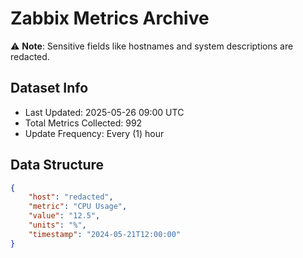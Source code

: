 # Zabbix Metrics Archive

⚠️ **Note**: Sensitive fields like hostnames and system descriptions are redacted.

## Dataset Info
- Last Updated: 2025-05-26 09:00 UTC
- Total Metrics Collected: 992
- Update Frequency: Every (1) hour

## Data Structure
```json
{
    "host": "redacted",
    "metric": "CPU Usage",
    "value": "12.5",
    "units": "%",
    "timestamp": "2024-05-21T12:00:00"
}
```
